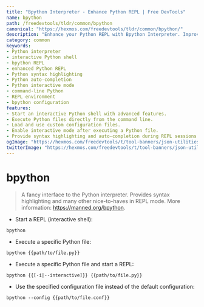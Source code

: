 ```yaml
---
title: "Bpython Interpreter - Enhance Python REPL | Free DevTools"
name: bpython
path: /freedevtools/tldr/common/bpython
canonical: "https://hexmos.com/freedevtools/tldr/common/bpython/"
description: "Enhance your Python REPL with Bpython Interpreter. Improve productivity with syntax highlighting and auto-completion in interactive Python sessions. Free online tool, no registration required."
category: common
keywords:
- Python interpreter
- interactive Python shell
- bpython REPL
- enhanced Python REPL
- Python syntax highlighting
- Python auto-completion
- Python interactive mode
- command-line Python
- REPL environment
- bpython configuration
features:
- Start an interactive Python shell with advanced features.
- Execute Python files directly from the command line.
- Load and use custom configuration files.
- Enable interactive mode after executing a Python file.
- Provide syntax highlighting and auto-completion during REPL sessions.
ogImage: "https://hexmos.com/freedevtools/t/tool-banners/json-utilities-banner.png"
twitterImage: "https://hexmos.com/freedevtools/t/tool-banners/json-utilities-banner.png"
---
```


# bpython

> A fancy interface to the Python interpreter.
> Provides syntax highlighting and many other nice-to-haves in REPL mode.
> More information: <https://manned.org/bpython>.

- Start a REPL (interactive shell):

`bpython`

- Execute a specific Python file:

`bpython {{path/to/file.py}}`

- Execute a specific Python file and start a REPL:

`bpython {{[-i|--interactive]}} {{path/to/file.py}}`

- Use the specified configuration file instead of the default configuration:

`bpython --config {{path/to/file.conf}}`
